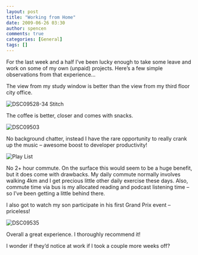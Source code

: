 ```yaml
---
layout: post
title: "Working from Home"
date: 2009-06-26 03:30
author: spencen
comments: true
categories: [General]
tags: []
---
```



For the last week and a half I’ve been lucky enough to take some leave and work on some of my own (unpaid) projects. Here’s a few simple observations from that experience…
  

The view from my study window is better than the view from my third floor city office.
  

![DSC09528-34 Stitch](http://blog.spencen.com/images/83489-72989/DSC09528-34%20Stitch_3.jpg "DSC09528-34 Stitch") 
  

The coffee is better, closer and comes with snacks.
  

![DSC09503](http://blog.spencen.com/images/83489-72989/DSC09503_1.jpg "DSC09503") 
  

No background chatter, instead I have the rare opportunity to really crank up the music – awesome boost to developer productivity!
  

![Play List](http://blog.spencen.com/images/83489-72989/Play%20List_1.png "Play List") 
  

No 2+ hour commute. On the surface this would seem to be a huge benefit, but it does come with drawbacks. My daily commute normally involves walking 4km and I get precious little other daily exercise these days. Also, commute time via bus is my allocated reading and podcast listening time – so I’ve been getting a little behind there.
  

I also got to watch my son participate in his first Grand Prix event – priceless!
  

![DSC09535](http://blog.spencen.com/images/83489-72989/DSC09535_1.jpg "DSC09535") 
  

Overall a great experience. I thoroughly recommend it!
  

I wonder if they’d notice at work if I took a couple more weeks off?


